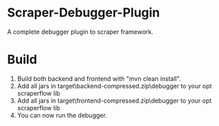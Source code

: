 # Scraper-Debugger-Plugin
A complete debugger plugin to scraper framework.

# Build
1) Build both backend and frontend with "mvn clean install".
2) Add all jars in target\backend-compressed.zip\debugger to your opt scraperflow lib
3) Add all jars in target\frontend-compressed.zip\debugger to your opt scraperflow lib
4) You can now run the debugger.
